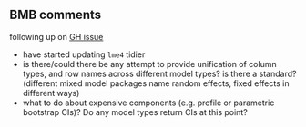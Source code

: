 BMB comments
-------------

following up on [GH issue](https://github.com/dgrtwo/broom/issues/38)

* have started updating `lme4` tidier
* is there/could there be any attempt to provide unification of column types, and row names across different model types?  is there a standard?  (different mixed model packages name random effects, fixed effects in different ways)
* what to do about expensive components (e.g. profile or parametric bootstrap CIs)?  Do any model types return CIs at this point?
